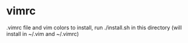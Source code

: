 # vimrc

.vimrc file and vim colors
to install, run ./install.sh in this directory (will install in ~/.vim and ~/.vimrc)

